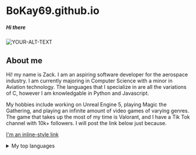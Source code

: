 # BoKay69.github.io

##### Hi there

<picture>
 <source media="(prefers-color-scheme: dark)" srcset="file:///C:/Users/zacke/Downloads/Bokay.jpeg">
 <source media="(prefers-color-scheme: light)" srcset="file:///C:/Users/zacke/Downloads/Bokay.jpeg">
 <img alt="YOUR-ALT-TEXT" src="file:///C:/Users/zacke/Downloads/Bokay.jpeg">
</picture>


## About me

Hi! my name is Zack. I am an aspiring software developer for the aerospace industry. I am currently majoring in Computer Science with a minor in Aviation technology. The languages that I specialize in are all the variations of C, however I am knowledgable in Python and Javascript. 

My hobbies include working on Unreal Engine 5, playing Magic the Gathering, and playing an infinite amount of video games of varying genres. The game that takes up the most of my time is Valorant, and I have a Tik Tok channel with 10k+ followers. I will post the link below just because.

[I'm an inline-style link](https://www.tiktok.com/@bokaytv)

<details>
<summary>My top languages</summary>

| Rank | Languages |
|-----:|-----------|
|     1| C++       |
|     2| C         |
|     3| C#        |

</details>
